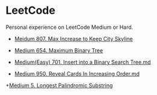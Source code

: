 # LeetCode
Personal experience on LeetCode Medium or Hard.

+ [Meidum 807. Max Increase to Keep City Skyline](https://github.com/WenhanKong/LeetCode/blob/master/Meidum%20807%20Max%20Increase%20to%20Keep%20City%20Skyline.md)

+ [Medium 654. Maximum Binary Tree](https://github.com/WenhanKong/LeetCode/blob/master/Medium%20654%20Maximum%20Binary%20Tree.md)

+ [Medium(Easy) 701. Insert into a Binary Search Tree.md](https://github.com/WenhanKong/LeetCode/blob/master/Medium(Easy)%20701%20Insert%20into%20a%20Binary%20Search%20Tree.md)

+ [Medium 950. Reveal Cards In Increasing Order.md](https://github.com/WenhanKong/LeetCode/blob/master/Medium%20950%20Reveal%20Cards%20In%20Increasing%20Order.md)

+[Medium 5. Longest Palindromic Substring](https://github.com/WenhanKong/LeetCode/blob/master/Medium%205%20Longest%20Palindromic%20Substring.md)
